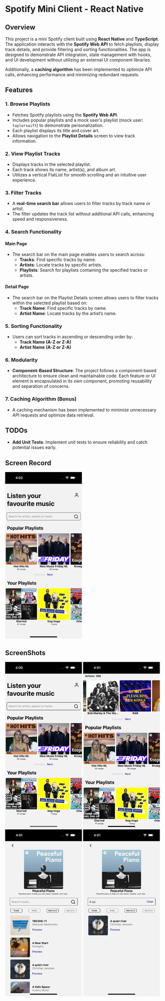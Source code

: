 # Spotify Mini Client - React Native

## Overview

This project is a mini Spotify client built using **React Native** and **TypeScript**. The application interacts with the **Spotify Web API** to fetch playlists, display track details, and provide filtering and sorting functionalities. The app is designed to demonstrate API integration, state management with hooks, and UI development without utilizing an external UI component libraries.

Additionally, a **caching algorithm** has been implemented to optimize API calls, enhancing performance and minimizing redundant requests.

## Features

### 1. Browse Playlists

- Fetches Spotify playlists using the **Spotify Web API**.
- Includes popular playlists and a mock user's playlist (mock user: `taylorswift`) to demonstrate personalization.
- Each playlist displays its title and cover art.
- Allows navigation to the **Playlist Details** screen to view track information.

### 2. View Playlist Tracks

- Displays tracks in the selected playlist.
- Each track shows its name, artist(s), and album art.
- Utilizes a vertical FlatList for smooth scrolling and an intuitive user experience.

### 3. Filter Tracks

- A **real-time search bar** allows users to filter tracks by track name or artist.
- The filter updates the track list without additional API calls, enhancing speed and responsiveness.

### 4. Search Functionality

#### Main Page

- The search bar on the main page enables users to search across:
  - **Tracks**: Find specific tracks by name.
  - **Artists**: Locate tracks by specific artists.
  - **Playlists**: Search for playlists containing the specified tracks or artists.

#### Detail Page

- The search bar on the Playlist Details screen allows users to filter tracks within the selected playlist based on:
  - **Track Name**: Find specific tracks by name.
  - **Artist Name**: Locate tracks by the artist’s name.

### 5. Sorting Functionality

- Users can sort tracks in ascending or descending order by:
  - **Track Name (A-Z or Z-A)**
  - **Artist Name (A-Z or Z-A)**

### 6. Modularity

- **Component-Based Structure**: The project follows a component-based architecture to ensure clean and maintainable code. Each feature or UI element is encapsulated in its own component, promoting reusability and separation of concerns.

### 7. Caching Algorithm (Bonus)

- A caching mechanism has been implemented to minimize unnecessary API requests and optimize data retrieval.

## TODOs

- **Add Unit Tests**: Implement unit tests to ensure reliability and catch potential issues early.

## Screen Record

  <img src="./src/assets/SimulatorScreenRecording.gif" alt="Demo GIF" width="250"/>

## ScreenShots

  <img src="./src/assets/Simulator Screenshot - iPhone 15 - 2024-09-14 at 16.00.30.png" width="250" />
  <img src="./src/assets/Simulator Screenshot - iPhone 15 - 2024-09-14 at 16.01.06.png"  width="250">
  <img src="./src/assets/Simulator Screenshot - iPhone 15 - 2024-09-14 at 16.01.23.png" width="250">
  <img src="./src/assets/Simulator Screenshot - iPhone 15 - 2024-09-14 at 16.01.53.png" width="250">
